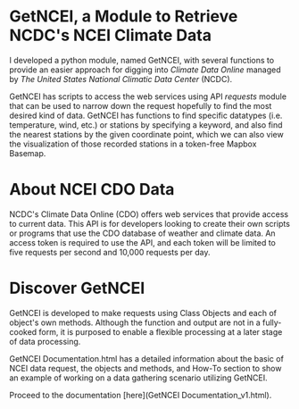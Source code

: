 # GetNCEI,  a Module to Retrieve NCDC's NCEI Climate Data

I developed a python module, named GetNCEI, with several functions to provide an easier approach for digging into *Climate Data Online* managed by *The United States National Climatic Data Center* (NCDC). 

GetNCEI has scripts to access the web services using API *requests* module that can be used to narrow down the request hopefully to find the most desired kind of data. GetNCEI has functions to find specific datatypes (i.e. temperature, wind, etc.) or stations by specifying a keyword, and also find the nearest stations by the given coordinate point, which we can also view the visualization of those recorded stations in a token-free Mapbox Basemap. 

# About NCEI CDO Data

NCDC's Climate Data Online (CDO) offers web services that provide access to current data. This API is for developers looking to create their own scripts or programs that use the CDO database of weather and climate data. An access token is required to use the API, and each token will be limited to five requests per second and 10,000 requests per day.

# Discover GetNCEI

GetNCEI is developed to make requests using Class Objects and each of object's own methods. Although the function and output are not in a fully-cooked form, it is purposed to enable a flexible processing at a later stage of data processing.

GetNCEI Documentation.html has a detailed information about the basic of NCEI data request, the objects and methods, and How-To section to show an example of working on a data gathering scenario utilizing GetNCEI.

Proceed to the documentation [here](GetNCEI Documentation_v1.html).
